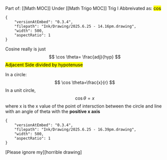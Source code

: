 Part of: [[Math MOC]]
Under [[Math Trigo MOC]]
Trig I
Abbreivated as: <mark class="hltr-yellow">cos</mark>

```handdrawn-ink
{
	"versionAtEmbed": "0.3.4",
	"filepath": "Ink/Drawing/2025.6.25 - 14.16pm.drawing",
	"width": 500,
	"aspectRatio": 1
}
```
Cosine really is just
$$
\cos \theta= \frac{adj}{hyp}
$$
<mark class="hltr-orange">Adjacent Side divided by hypotenuse</mark>

In a circle:
$$
\cos \theta=\frac{x}{r}
$$
In a unit circle,
$$
\cos \theta=x
$$
where x is the x value of the point of intersction between the circle and line with an angle of theta with the **positive x axis** 

```handdrawn-ink
{
	"versionAtEmbed": "0.3.4",
	"filepath": "Ink/Drawing/2025.6.25 - 16.39pm.drawing",
	"width": 500,
	"aspectRatio": 1
}
```

[Please ignore my][horrible drawing]
